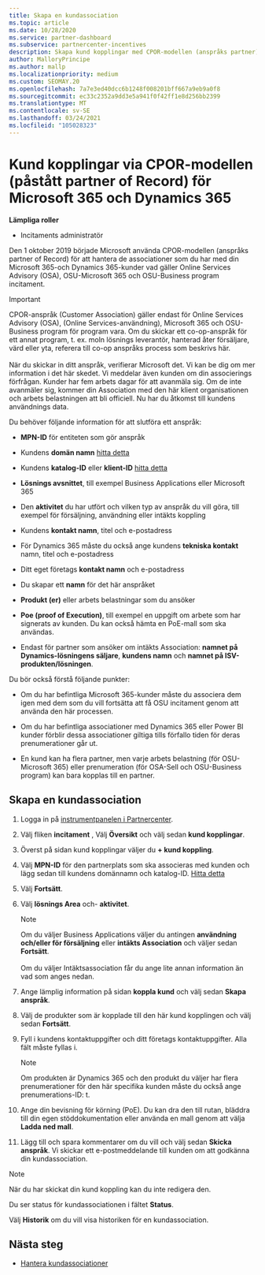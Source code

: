 ```yaml
---
title: Skapa en kundassociation
ms.topic: article
ms.date: 10/28/2020
ms.service: partner-dashboard
ms.subservice: partnercenter-incentives
description: Skapa kund kopplingar med CPOR-modellen (anspråks partner). Hjälper till att hantera försäljning, användning, incitament för Microsoft 365 & Dynamics 365-kunder.
author: MalloryPrincipe
ms.author: mallp
ms.localizationpriority: medium
ms.custom: SEOMAY.20
ms.openlocfilehash: 7a7e3ed40dcc6b1248f008201bff667a9eb9a0f8
ms.sourcegitcommit: ec33c2352a9dd3e5a941f0f42ff1e8d256bb2399
ms.translationtype: MT
ms.contentlocale: sv-SE
ms.lasthandoff: 03/24/2021
ms.locfileid: "105028323"
---
```

# <a name="customer-associations-via-the-claimed-partner-of-record-cpor-model-for-microsoft-365-and-dynamics-365"></a>Kund kopplingar via CPOR-modellen (påstått partner of Record) för Microsoft 365 och Dynamics 365


**Lämpliga roller**

- Incitaments administratör

Den 1 oktober 2019 började Microsoft använda CPOR-modellen (anspråks partner of Record) för att hantera de associationer som du har med din Microsoft 365-och Dynamics 365-kunder vad gäller Online Services Advisory (OSA), OSU-Microsoft 365 och OSU-Business program incitament.

>[!Important]
> CPOR-anspråk (Customer Association) gäller endast för Online Services Advisory (OSA), (Online Services-användning), Microsoft 365 och OSU-Business program för program vara. Om du skickar ett co-op-anspråk för ett annat program, t. ex. moln lösnings leverantör, hanterad åter försäljare, värd eller yta, referera till co-op anspråks process som beskrivs här. <br><br>När du skickar in ditt anspråk, verifierar Microsoft det. Vi kan be dig om mer information i det här skedet. Vi meddelar även kunden om din associerings förfrågan. Kunder har fem arbets dagar för att avanmäla sig. Om de inte avanmäler sig, kommer din Association med den här klient organisationen och arbets belastningen att bli officiell. Nu har du åtkomst till kundens användnings data. 

Du behöver följande information för att slutföra ett anspråk:

- **MPN-ID** för entiteten som gör anspråk

- Kundens **domän namn** [hitta detta](find-ids-and-domain-names.md)

- Kundens **katalog-ID** eller **klient-ID** [hitta detta](find-ids-and-domain-names.md)

- **Lösnings avsnittet**, till exempel Business Applications eller Microsoft 365

- Den **aktivitet** du har utfört och vilken typ av anspråk du vill göra, till exempel för försäljning, användning eller intäkts koppling

- Kundens **kontakt namn**, titel och e-postadress

- För Dynamics 365 måste du också ange kundens **tekniska kontakt** namn, titel och e-postadress

- Ditt eget företags **kontakt namn** och e-postadress

- Du skapar ett **namn** för det här anspråket

- **Produkt (er)** eller arbets belastningar som du ansöker

- **Poe (proof of Execution)**, till exempel en uppgift om arbete som har signerats av kunden. Du kan också hämta en PoE-mall som ska användas.

- Endast för partner som ansöker om intäkts Association: **namnet på Dynamics-lösningens säljare**, **kundens namn** och **namnet på ISV-produkten/lösningen**. 

Du bör också förstå följande punkter:

- Om du har befintliga Microsoft 365-kunder måste du associera dem igen med dem som du vill fortsätta att få OSU incitament genom att använda den här processen.

- Om du har befintliga associationer med Dynamics 365 eller Power BI kunder förblir dessa associationer giltiga tills förfallo tiden för deras prenumerationer går ut.

- En kund kan ha flera partner, men varje arbets belastning (för OSU-Microsoft 365) eller prenumeration (för OSA-Sell och OSU-Business program) kan bara kopplas till en partner.

## <a name="create-a-customer-association"></a>Skapa en kundassociation

1. Logga in på [instrumentpanelen i Partnercenter](https://partner.microsoft.com/dashboard/).

2. Välj fliken **incitament** , Välj **Översikt** och välj sedan **kund kopplingar**.

3. Överst på sidan kund kopplingar väljer du **+ kund koppling**.

4. Välj **MPN-ID** för den partnerplats som ska associeras med kunden och lägg sedan till kundens domännamn och katalog-ID. [Hitta detta](find-ids-and-domain-names.md)

5. Välj **Fortsätt**.

6. Välj **lösnings Area** och- **aktivitet**. 

   >[!Note]
   >
   >Om du väljer Business Applications väljer du antingen **användning och/eller för försäljning** eller **intäkts Association** och väljer sedan **Fortsätt**. 
   <br><br>Om du väljer Intäktsassociation får du ange lite annan information än vad som anges nedan.

7. Ange lämplig information på sidan **koppla kund** och välj sedan **Skapa anspråk**.

8. Välj de produkter som är kopplade till den här kund kopplingen och välj sedan **Fortsätt**.

9. Fyll i kundens kontaktuppgifter och ditt företags kontaktuppgifter. Alla fält måste fyllas i. 

   >[!NOTE]
   >Om produkten är Dynamics 365 och den produkt du väljer har flera prenumerationer för den här specifika kunden måste du också ange prenumerations-ID: t.

10. Ange din bevisning för körning (PoE). Du kan dra den till rutan, bläddra till din egen stöddokumentation eller använda en mall genom att välja **Ladda ned mall**. 

11. Lägg till och spara kommentarer om du vill och välj sedan **Skicka anspråk**. Vi skickar ett e-postmeddelande till kunden om att godkänna din kundassociation.

   >[!NOTE]
   >När du har skickat din kund koppling kan du inte redigera den.

Du ser status för kundassociationen i fältet **Status**.

Välj **Historik** om du vill visa historiken för en kundassociation.

## <a name="next-steps"></a>Nästa steg

- [Hantera kundassociationer](incentives-manage-customer-associations.md)